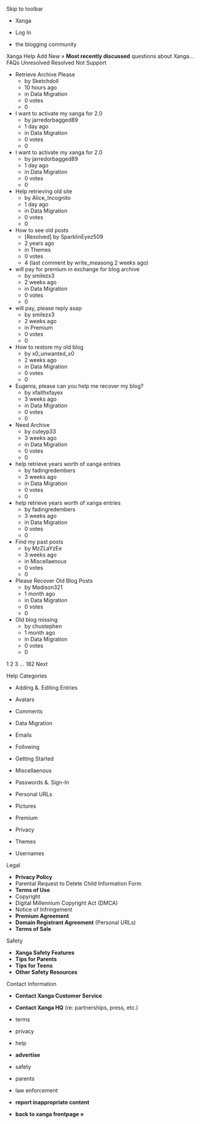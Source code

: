 Skip to toolbar

*   Xanga

*   Log In

*   the blogging community

Xanga Help Add New » **Most recently discussed** questions about Xanga… FAQs Unresolved Resolved Not Support

*   Retrieve Archive Please
    *   by Sketchdoll
    *   10 hours ago
    *   in Data Migration
    *   0 votes
    *   0
*   I want to activate my xanga for 2.0
    *   by jarredorbagged89
    *   1 day ago
    *   in Data Migration
    *   0 votes
    *   0
*   I want to activate my xanga for 2.0
    *   by jarredorbagged89
    *   1 day ago
    *   in Data Migration
    *   0 votes
    *   0
*   Help retrieving old site
    *   by Alice\_Incognito
    *   1 day ago
    *   in Data Migration
    *   0 votes
    *   0
*   How to see old posts
    *   \[Resolved\] by SparklinEyez509
    *   2 years ago
    *   in Themes
    *   0 votes
    *   4 (last comment by write\_measong 2 weeks ago)
*   will pay for premium in exchange for blog archive
    *   by smilezx3
    *   2 weeks ago
    *   in Data Migration
    *   0 votes
    *   0
*   will pay, please reply asap
    *   by smilezx3
    *   2 weeks ago
    *   in Premium
    *   0 votes
    *   0
*   How to restore my old blog
    *   by x0\_unwanted\_x0
    *   2 weeks ago
    *   in Data Migration
    *   0 votes
    *   0
*   Eugenia, please can you help me recover my blog?
    *   by xfaithxfayex
    *   3 weeks ago
    *   in Data Migration
    *   0 votes
    *   0
*   Need Archive
    *   by cuteyp33
    *   3 weeks ago
    *   in Data Migration
    *   0 votes
    *   0
*   help retrieve years worth of xanga entries
    *   by fadingredembers
    *   3 weeks ago
    *   in Data Migration
    *   0 votes
    *   0
*   help retrieve years worth of xanga entries
    *   by fadingredembers
    *   3 weeks ago
    *   in Data Migration
    *   0 votes
    *   0
*   Find my past posts
    *   by MzZLaYzEe
    *   3 weeks ago
    *   in Miscellaenous
    *   0 votes
    *   0
*   Please Recover Old Blog Posts
    *   by Madison321
    *   1 month ago
    *   in Data Migration
    *   0 votes
    *   0
*   Old blog missing
    *   by chustephen
    *   1 month ago
    *   in Data Migration
    *   0 votes
    *   0

1 2 3 ... 182 Next

Help Categories

*   Adding &. Editing Entries
*   Avatars
*   Comments
*   Data Migration
*   Emails
*   Following
*   Getting Started
*   Miscellaenous

*   Passwords &. Sign-In
*   Personal URLs
*   Pictures
*   Premium
*   Privacy
*   Themes
*   Usernames

Legal

*   **Privacy Policy**
*   Parental Request to Delete Child Information Form
*   **Terms of Use**
*   Copyright
*   Digital Millennium Copyright Act (DMCA)
*   Notice of Infringement
*   **Premium Agreement**
*   **Domain Registrant Agreement** (Personal URLs)
*   **Terms of Sale**

Safety

*   **Xanga Safety Features**
*   **Tips for Parents**
*   **Tips for Teens**
*   **Other Safety Resources**

Contact Information

*   **Contact Xanga Customer Service**
*   **Contact Xanga HQ** (re: partnerships, press, etc.)

*   terms
*   privacy
*   help
*   **advertise**

*   safety
*   parents
*   law enforcement
*   **report inappropriate content**

*   **back to xanga frontpage »**